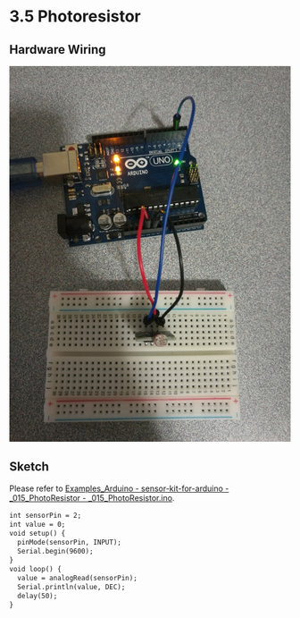 # 3.5 Photoresistor

## Hardware Wiring
![Image](../../Examples/sensor-kit-for-arduino/015_photoresistor.jpg)

## Sketch
Please refer to [Examples_Arduino - sensor-kit-for-arduino - _015_PhotoResistor - _015_PhotoResistor.ino](https://github.com/LongerVisionRobot/Examples_Arduino/blob/master/sensor-kit-for-arduino/_015_PhotoResistor/_015_PhotoResistor.ino).
```
int sensorPin = 2;
int value = 0;
void setup() {
  pinMode(sensorPin, INPUT);
  Serial.begin(9600);
}
void loop() {
  value = analogRead(sensorPin);
  Serial.println(value, DEC);
  delay(50);
}
```